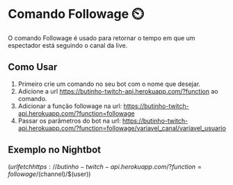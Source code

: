 # Comando Followage :timer_clock:

O comando Followage é usado para retornar o tempo em que um espectador está seguindo o canal da live.

## Como Usar

1. Primeiro crie um comando no seu bot com o nome que desejar.
2. Adicione a url https://butinho-twitch-api.herokuapp.com/?function ao comando.
3. Adicionar a função followage na url: https://butinho-twitch-api.herokuapp.com/?function=followage
4. Passar os parâmetros do bot na url: https://butinho-twitch-api.herokuapp.com/?function=followage/variavel_canal/variavel_usuario

## Exemplo no Nightbot

$(urlfetch https://butinho-twitch-api.herokuapp.com/?function=followage/$(channel)/$(user))

